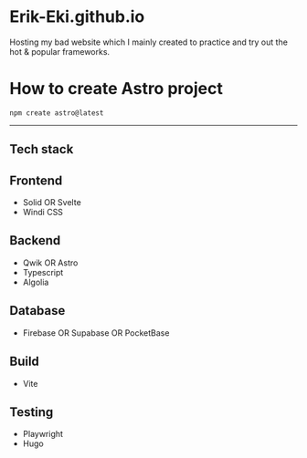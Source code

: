 # Erik-Eki.github.io

Hosting my bad website which I mainly created to practice and try out the hot &amp; popular frameworks.


# How to create Astro project

`npm create astro@latest`

---

## Tech stack

## Frontend

- Solid OR Svelte
- Windi CSS

## Backend

- Qwik OR Astro
- Typescript
- Algolia

## Database

- Firebase OR Supabase OR PocketBase

## Build

- Vite

## Testing

- Playwright
- Hugo